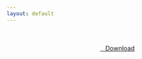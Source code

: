 ```yaml
---
layout: default
---
```


<br />

<br />

<center>
<a href="https://drive.google.com/uc?authuser=0&id=1vB_0ukKoy7Ev4Hyl7mY0qfaZwGk4Z_Mv&export=download" class="hbt"><i class="fa fa-chevron-down" aria-hidden="true"></i>&nbsp; &nbsp;Download</a>
</center><br />

<br />
